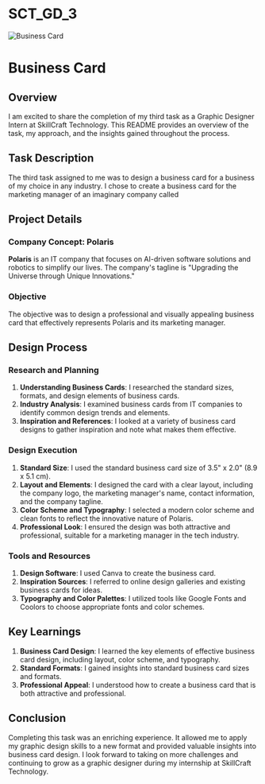 # SCT_GD_3
![Business Card](https://github.com/user-attachments/assets/0e53995a-4b5f-4126-93dc-e7f1f0a71885)

#  Business Card
## Overview
I am excited to share the completion of my third task as a Graphic Designer Intern at SkillCraft Technology. This README provides an overview of the task, my approach, and the insights gained throughout the process.

## Task Description
The third task assigned to me was to design a business card for a business of my choice in any industry. I chose to create a business card for the marketing manager of an imaginary company called 

## Project Details

### Company Concept: Polaris
**Polaris** is an IT company that focuses on AI-driven software solutions and robotics to simplify our lives. The company's tagline is "Upgrading the Universe through Unique Innovations."

### Objective
The objective was to design a professional and visually appealing business card that effectively represents Polaris and its marketing manager.

## Design Process

### Research and Planning
1. **Understanding Business Cards**: I researched the standard sizes, formats, and design elements of business cards.
2. **Industry Analysis**: I examined business cards from IT companies to identify common design trends and elements.
3. **Inspiration and References**: I looked at a variety of business card designs to gather inspiration and note what makes them effective.

### Design Execution
1. **Standard Size**: I used the standard business card size of 3.5" x 2.0" (8.9 x 5.1 cm).
2. **Layout and Elements**: I designed the card with a clear layout, including the company logo, the marketing manager's name, contact information, and the company tagline.
3. **Color Scheme and Typography**: I selected a modern color scheme and clean fonts to reflect the innovative nature of Polaris.
4. **Professional Look**: I ensured the design was both attractive and professional, suitable for a marketing manager in the tech industry.

### Tools and Resources
1. **Design Software**: I used Canva to create the business card.
2. **Inspiration Sources**: I referred to online design galleries and existing business cards for ideas.
3. **Typography and Color Palettes**: I utilized tools like Google Fonts and Coolors to choose appropriate fonts and color schemes.

## Key Learnings
1. **Business Card Design**: I learned the key elements of effective business card design, including layout, color scheme, and typography.
2. **Standard Formats**: I gained insights into standard business card sizes and formats.
3. **Professional Appeal**: I understood how to create a business card that is both attractive and professional.

## Conclusion
Completing this task was an enriching experience. It allowed me to apply my graphic design skills to a new format and provided valuable insights into business card design. I look forward to taking on more challenges and continuing to grow as a graphic designer during my internship at SkillCraft Technology.
